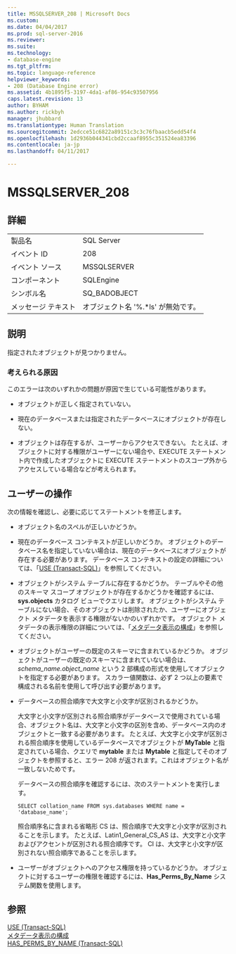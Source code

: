 ```yaml
---
title: MSSQLSERVER_208 | Microsoft Docs
ms.custom: 
ms.date: 04/04/2017
ms.prod: sql-server-2016
ms.reviewer: 
ms.suite: 
ms.technology:
- database-engine
ms.tgt_pltfrm: 
ms.topic: language-reference
helpviewer_keywords:
- 208 (Database Engine error)
ms.assetid: 4b1895f5-3197-4da1-af86-954c93507956
caps.latest.revision: 13
author: BYHAM
ms.author: rickbyh
manager: jhubbard
ms.translationtype: Human Translation
ms.sourcegitcommit: 2edcce51c6822a89151c3c3c76fbaacb5edd54f4
ms.openlocfilehash: 1d2936b044341cbd2ccaaf8955c351524ea83396
ms.contentlocale: ja-jp
ms.lasthandoff: 04/11/2017

---
```

# <a name="mssqlserver208"></a>MSSQLSERVER_208
  
## <a name="details"></a>詳細  
  
|||  
|-|-|  
|製品名|SQL Server|  
|イベント ID|208|  
|イベント ソース|MSSQLSERVER|  
|コンポーネント|SQLEngine|  
|シンボル名|SQ_BADOBJECT|  
|メッセージ テキスト|オブジェクト名 '%.*ls' が無効です。|  
  
## <a name="explanation"></a>説明  
指定されたオブジェクトが見つかりません。  
  
### <a name="possible-causes"></a>考えられる原因  
このエラーは次のいずれかの問題が原因で生じている可能性があります。  
  
-   オブジェクトが正しく指定されていない。  
  
-   現在のデータベースまたは指定されたデータベースにオブジェクトが存在しない。  
  
-   オブジェクトは存在するが、ユーザーからアクセスできない。 たとえば、オブジェクトに対する権限がユーザーにない場合や、EXECUTE ステートメント内で作成したオブジェクトに EXECUTE ステートメントのスコープ外からアクセスしている場合などが考えられます。  
  
## <a name="user-action"></a>ユーザーの操作  
次の情報を確認し、必要に応じてステートメントを修正します。  
  
-   オブジェクト名のスペルが正しいかどうか。  
  
-   現在のデータベース コンテキストが正しいかどうか。 オブジェクトのデータベース名を指定していない場合は、現在のデータベースにオブジェクトが存在する必要があります。 データベース コンテキストの設定の詳細については、「[USE &#40;Transact-SQL&#41;](~/t-sql/language-elements/use-transact-sql.md)」を参照してください。  
  
-   オブジェクトがシステム テーブルに存在するかどうか。 テーブルやその他のスキーマ スコープ オブジェクトが存在するかどうかを確認するには、**sys.objects** カタログ ビューでクエリします。 オブジェクトがシステム テーブルにない場合、そのオブジェクトは削除されたか、ユーザーにオブジェクト メタデータを表示する権限がないかのいずれかです。 オブジェクト メタデータの表示権限の詳細については、「[メタデータ表示の構成](~/relational-databases/security/metadata-visibility-configuration.md)」を参照してください。  
  
-   オブジェクトがユーザーの既定のスキーマに含まれているかどうか。 オブジェクトがユーザーの既定のスキーマに含まれていない場合は、*schema_name.object_name* という 2 部構成の形式を使用してオブジェクトを指定する必要があります。 スカラー値関数は、必ず 2 つ以上の要素で構成される名前を使用して呼び出す必要があります。  
  
-   データベースの照合順序で大文字と小文字が区別されるかどうか。  
  
    大文字と小文字が区別される照合順序がデータベースで使用されている場合、オブジェクト名は、大文字と小文字の区別を含め、データベース内のオブジェクトと一致する必要があります。 たとえば、大文字と小文字が区別される照合順序を使用しているデータベースでオブジェクトが **MyTable** と指定されている場合、クエリで **mytable** または **Mytable** と指定してそのオブジェクトを参照すると、エラー 208 が返されます。これはオブジェクト名が一致しないためです。  
  
    データベースの照合順序を確認するには、次のステートメントを実行します。  
  
    ```  
    SELECT collation_name FROM sys.databases WHERE name = 'database_name';  
    ```  
  
    照合順序名に含まれる省略形 CS は、照合順序で大文字と小文字が区別されることを示します。 たとえば、Latin1_General_CS_AS は、大文字と小文字およびアクセントが区別される照合順序です。 CI は、大文字と小文字が区別されない照合順序であることを示します。  
  
-   ユーザーがオブジェクトへのアクセス権限を持っているかどうか。 オブジェクトに対するユーザーの権限を確認するには、**Has_Perms_By_Name** システム関数を使用します。  
  
## <a name="see-also"></a>参照  
[USE &#40;Transact-SQL&#41;](~/t-sql/language-elements/use-transact-sql.md)  
[メタデータ表示の構成](~/relational-databases/security/metadata-visibility-configuration.md)  
[HAS_PERMS_BY_NAME &#40;Transact-SQL&#41;](~/t-sql/functions/has-perms-by-name-transact-sql.md)  
  

